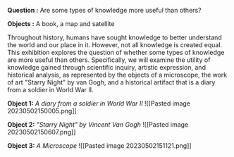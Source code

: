 
**Question :** Are some types of knowledge more useful than others?

**Objects :**  A book, a map and satellite



Throughout history, humans have sought knowledge to better understand the world and our place in it. However, not all knowledge is created equal. This exhibition explores the question of whether some types of knowledge are more useful than others. Specifically, we will examine the utility of knowledge gained through scientific inquiry, artistic expression, and historical analysis, as represented by the objects of a microscope, the work of art "Starry Night" by van Gogh, and a historical artifact that is a diary from a soldier in World War II.


**Object 1:** *A diary from a soldier in World War II*
![[Pasted image 20230502150005.png]]

**Object 2:** *"Starry Night"  by Vincent Van Gogh*
![[Pasted image 20230502150607.png]]


**Object 3:** *A Microscope*
![[Pasted image 20230502151121.png]]




